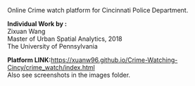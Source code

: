 Online Crime watch platform for Cincinnati Police Department.<br>


<strong>Individual Work by :</strong><br>
Zixuan Wang<br>
Master of Urban Spatial Analytics, 2018<br>
The University of Pennsylvania<br>

<strong>Platform LINK:</strong>https://xuanw96.github.io/Crime-Watching-Cincy/crime_watch/index.html<br>
Also see screenshots in the images folder.<br>
